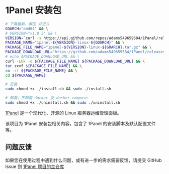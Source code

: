 # 1Panel 安装包

```sh
# 下载最新、解压 并进入
GOARCH="amd64" && \
# VERSION="v1.0.5" && \
VERSION=`curl -s https://api.github.com/repos/adams549659584/1Panel/releases/latest | grep tag_name | awk '{print $2}' | sed 's/[",]//g'`
PACKAGE_NAME="1panel-${VERSION}-linux-${GOARCH}" && \
PACKAGE_FILE_NAME="1panel-${VERSION}-linux-${GOARCH}.tar.gz" && \
PACKAGE_DOWNLOAD_URL="https://github.com/adams549659584/1Panel/releases/download/${VERSION}/${PACKAGE_FILE_NAME}" && \
# echo $PACKAGE_DOWNLOAD_URL && \
curl -LOk -o ${PACKAGE_FILE_NAME} ${PACKAGE_DOWNLOAD_URL} && \
tar zxvf ${PACKAGE_FILE_NAME} && \
rm -rf ${PACKAGE_FILE_NAME} && \
cd ${PACKAGE_NAME}

# 安装
sudo chmod +x ./install.sh && sudo ./install.sh

# 卸载，不卸载 docker 及 docker-compose
sudo chmod +x ./uninstall.sh && sudo ./uninstall.sh
```

[1Panel](https://github.com/1Panel-dev/1Panel) 是一个现代化、开源的 Linux 服务器运维管理面板。

该项目为 1Panel 安装包相关内容，包含了 1Panel 的安装脚本及默认配置文件等。

## 问题反馈

如果您在使用过程中遇到什么问题，或有进一步的需求需要反馈，请提交 GitHub Issue 到 [1Panel 项目的主仓库](https://github.com/1Panel-dev/1Panel/issues)
